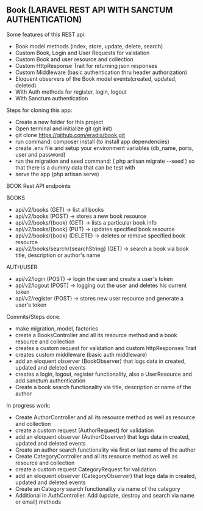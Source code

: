 ## Book (LARAVEL REST API WITH SANCTUM AUTHENTICATION)

Some features of this REST api:

-   Book model methods (index, store, update, delete, search)
-   Custom Book, Login and User Requests for validation
-   Custom Book and user resource and collection
-   Custom HttpResponse Trait for returning json responses
-   Custom Middleware (basic authentication thru header authorization)
-   Eloquent observers of the Book model events(created, updated, deleted)
-   With Auth methods for register, login, logout
-   With Sanctum authentication

Steps for cloning this app:

-   Create a new folder for this project
-   Open terminal and initialize git (git init)
-   git clone https://github.com/eradix/book.git
-   run command: composer install (to install app dependencies)
-   create .env file and setup your environment variables (db_name, ports, user and password)
-   run the migration and seed command: ( php artisan migrate --seed ) so that there is a dummy data that can be test with
-   serve the app (php artisan serve)

BOOK Rest API endpoints

BOOKS

-   api/v2/books (GET) -> list all books
-   api/v2/books (POST) -> stores a new book resource
-   api/v2/books/{book} (GET) -> lists a particular book info
-   api/v2/books/{book} (PUT) -> updates specified book resource
-   api/v2/books/{book} (DELETE) -> deletes or remove specified book resource
-   api/v2/books/search/{searchString} (GET) -> search a book via book title, description or author's name

AUTH/USER

-   api/v2/login (POST) -> login the user and create a user's token
-   api/v2/logout (POST) -> logging out the user and deletes his current token
-   api/v2/register (POST) -> stores new user resource and generate a user's token

Commits/Steps done:

-   make migration, model, factories
-   create a BooksController and all its resource method and a book resource and collection
-   creates a custom request for validation and custom httpResponses Trait
-   creates custom middleware (basic auth middleware)
-   add an eloquent observer (BookObserver) that logs data in created, updated and deleted events
-   creates a login, logout, register functionality, also a UserResource and add sanctum authentication
-   Create a book search functionality via title, description or name of the author

In progress work:

-   Create AuthorController and all its resource method as well as resource and collection
-   create a custom request (AuthorRequest) for validation
-   add an eloquent observer (AuthorObserver) that logs data in created, updated and deleted events
-   Create an author search functionality via first or last name of the author
-   Create CategoryController and all its resource method as well as resource and collection
-   create a custom request CategoryRequest for validation
-   add an eloquent observer (CategoryObserver) that logs data in created, updated and deleted events
-   Create an Category search functionality via name of the category
-   Additional in AuthController. Add (update, destroy and search via name or email) methods
